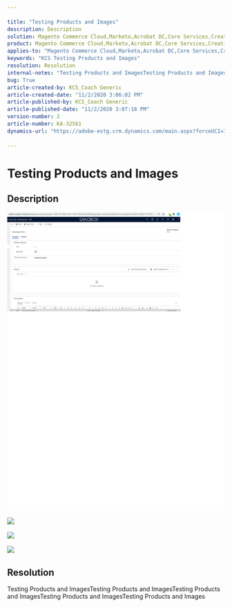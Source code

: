 ```yaml
---

title: "Testing Products and Images"  
description: Description  
solution: Magento Commerce Cloud,Marketo,Acrobat DC,Core Services,Creative Cloud,Customer Journey Analytics,Dynamic Media Classic,Journey Orchestration,Advertising Cloud,Document Cloud,Social,Primetime,Campaign,Audience Manager,Experience Cloud,Experience Manager,Experience Platform,Sensei,Analytics,Target,Adobe Sign  
product: Magento Commerce Cloud,Marketo,Acrobat DC,Core Services,Creative Cloud,Customer Journey Analytics,Dynamic Media Classic,Journey Orchestration,Livefyre,Advertising Cloud,Document Cloud,Social,Primetime,Campaign,Audience Manager,Experience Cloud,Experience Manager,Experience Platform,Sensei,Analytics,Target,Adobe Sign  
applies-to: "Magento Commerce Cloud,Marketo,Acrobat DC,Core Services,Creative Cloud,Customer Journey Analytics,Dynamic Media Classic,Journey Orchestration,Livefyre,Advertising Cloud,Document Cloud,Social,Primetime,Campaign,Audience Manager,Experience Cloud,Experience Manager XML Documentation for Adobe Experience Manager,Experience Platform,Sensei,Analytics,Target,Experience Manager XML Documentation Add-on for Adobe Experience Manager,Experience Manager,Experience Manager Livefyre,Adobe Sign"  
keywords: "KCS Testing Products and Images"  
resolution: Resolution  
internal-notes: "Testing Products and ImagesTesting Products and ImagesTesting Products and Images"  
bug: True  
article-created-by: KCS_Coach Generic  
article-created-date: "11/2/2020 3:06:02 PM"  
article-published-by: KCS_Coach Generic  
article-published-date: "11/2/2020 3:07:18 PM"  
version-number: 2  
article-number: KA-32561  
dynamics-url: "https://adobe-estg.crm.dynamics.com/main.aspx?forceUCI=1&pagetype=entityrecord&etn=knowledgearticle&id=2a984ce8-1c1d-eb11-a813-000d3a378e7d"

---
```


# Testing Products and Images

## Description

![](assets/___2d984ce8-1c1d-eb11-a813-000d3a378e7d___.png)

![](https://adobe-estg.crm.dynamics.com/api/data/v9.0/msdyn_knowledgearticleimages%28820ab997-f01c-eb11-a814-000d3a35ed4e%29/msdyn_blobfile/$value)

![](https://support.zendesk.com/hc/en-us/article_attachments/201443596/record.jpg)

![](https://static.toiimg.com/photo/72975551.cms)

## Resolution

Testing Products and ImagesTesting Products and ImagesTesting Products and ImagesTesting Products and ImagesTesting Products and Images
